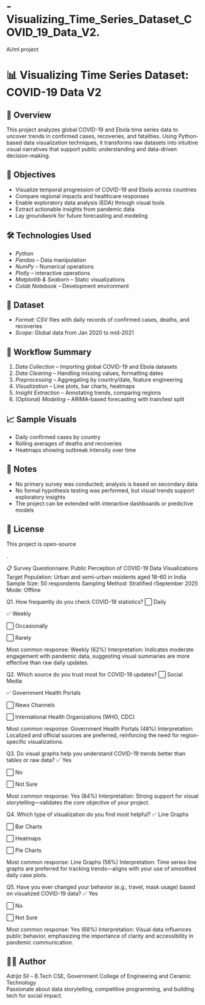 # -Visualizing_Time_Series_Dataset_COVID_19_Data_V2.
Ai/ml project
# 📊 Visualizing Time Series Dataset: COVID-19 Data V2

## 🧠 Overview
This project analyzes global COVID-19 and Ebola time series data to uncover trends in confirmed cases, recoveries, and fatalities. Using Python-based data visualization techniques, it transforms raw datasets into intuitive visual narratives that support public understanding and data-driven decision-making.

## 🎯 Objectives
- Visualize temporal progression of COVID-19 and Ebola across countries
- Compare regional impacts and healthcare responses
- Enable exploratory data analysis (EDA) through visual tools
- Extract actionable insights from pandemic data
- Lay groundwork for future forecasting and modeling

## 🛠️ Technologies Used
- *Python*  
- *Pandas* – Data manipulation  
- *NumPy* – Numerical operations
- *Plotly* – interactive operations 
- *Matplotlib & Seaborn* – Static visualizations  
- *Colab Notebook* – Development environment  

## 📂 Dataset 
- *Format*: CSV files with daily records of confirmed cases, deaths, and recoveries  
- *Scope*: Global data from Jan 2020 to mid-2021  

## 🔄 Workflow Summary
1. *Data Collection* – Importing global COVID-19 and Ebola datasets  
2. *Data Cleaning* – Handling missing values, formatting dates  
3. *Preprocessing* – Aggregating by country/date, feature engineering  
4. *Visualization* – Line plots, bar charts, heatmaps  
5. *Insight Extraction* – Annotating trends, comparing regions  
6. (Optional) *Modeling* – ARIMA-based forecasting with train/test split  

## 📈 Sample Visuals
- Daily confirmed cases by country  
- Rolling averages of deaths and recoveries  
- Heatmaps showing outbreak intensity over time  

## 📌 Notes
- No primary survey was conducted; analysis is based on secondary data  
- No formal hypothesis testing was performed, but visual trends support exploratory insights  
- The project can be extended with interactive dashboards or predictive models  

## 🧾 License
This project is open-source 

.

📋 Survey Questionnaire: Public Perception of COVID-19 Data Visualizations
Target Population: Urban and semi-urban residents aged 18–60 in India 
Sample Size: 50 respondents 
Sampling Method: Stratified rSeptember 2025
Mode: Offline

Q1. How frequently do you check COVID-19 statistics?
⬜ Daily

✅ Weekly

⬜ Occasionally

⬜ Rarely

Most common response: Weekly (62%) Interpretation: Indicates moderate engagement with pandemic data, suggesting visual summaries are more effective than raw daily updates.

Q2. Which source do you trust most for COVID-19 updates?
⬜ Social Media

✅ Government Health Portals

⬜ News Channels

⬜ International Health Organizations (WHO, CDC)

Most common response: Government Health Portals (48%) Interpretation: Localized and official sources are preferred, reinforcing the need for region-specific visualizations.

Q3. Do visual graphs help you understand COVID-19 trends better than tables or raw data?
✅ Yes

⬜ No

⬜ Not Sure

Most common response: Yes (84%) Interpretation: Strong support for visual storytelling—validates the core objective of your project.

Q4. Which type of visualization do you find most helpful?
✅ Line Graphs

⬜ Bar Charts

⬜ Heatmaps

⬜ Pie Charts

Most common response: Line Graphs (56%) Interpretation: Time series line graphs are preferred for tracking trends—aligns with your use of smoothed daily case plots.

Q5. Have you ever changed your behavior (e.g., travel, mask usage) based on visualized COVID-19 data?
✅ Yes

⬜ No

⬜ Not Sure

Most common response: Yes (68%) Interpretation: Visual data influences public behavior, emphasizing the importance of clarity and accessibility in pandemic communication.

## 🙋‍♀️ Author
*Adrija Sil* – B.Tech CSE, Government College of Engineering and Ceramic Technology  
Passionate about data storytelling, competitive programming, and building tech for social impact.

